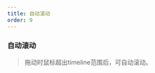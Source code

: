 ```yaml
---
title: 自动滚动
order: 9
---
```


### 自动滚动

> 拖动时鼠标超出timeline范围后，可自动滚动。

<code src="./index.tsx"></code>